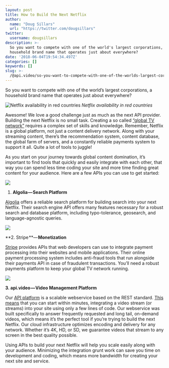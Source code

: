 ```yaml
---
layout: post
title: How to Build the Next Netflix
author:
  name: "Doug Sillars"
  url: "https://twitter.com/dougsillars"
twitter:
  username: dougsillars  
description: >-
  So you want to compete with one of the world's largest corporations, a
  household brand name that operates just about everywhere?
date: '2018-06-04T19:54:34.497Z'
categories: []
keywords: []
slug: >-
  /@api.video/so-you-want-to-compete-with-one-of-the-worlds-largest-corporations-a-household-brand-name-that-c53e5e78e96e
---
```


So you want to compete with one of the world’s largest corporations, a household brand name that operates just about everywhere?

![_Netflix availability in red countries_](https://cdn-images-1.medium.com/max/600/0*1_7kuO24IfwyOQaF)<!--more-->
_Netflix availability in red countries_

Awesome! We love a good challenge just as much as the next API provider. Building the next Netflix is no small task. Creating a so called [“global TV network”](http://money.cnn.com/2016/01/06/media/netflix-global-launch-countries/index.html) requires a complex set of skills and knowledge. Remember, Netflix is a global platform, not just a content delivery network. Along with your streaming content, there’s the recommendation system, content database, the global farm of servers, and a constantly reliable payments system to support it all. Quite a lot of tools to juggle!

As you start on your journey towards global content domination, it’s important to find tools that quickly and easily integrate with each other, that way you can spend less time coding your site and more time finding great content for your audience. Here are a few APIs you can use to get started:

![](https://cdn-images-1.medium.com/max/800/0*h7u-RtWdC_78jVrU.jpg)

1.  **Algolia — Search Platform**

[Algolia](http://algolia.com) offers a reliable search platform for building search into your next Netflix. Their search engine API offers many features necessary for a robust search and database platform, including typo-tolerance, geosearch, and language-agnostic queries.

![](https://cdn-images-1.medium.com/max/800/0*MhwVZDH90U5D3yGm.png)

**2\. Stripe **— **Monetization**

[Stripe](https://stripe.com/) provides APIs that web developers can use to integrate payment processing into their websites and mobile applications. Their online payment processing system includes anti-fraud tools that run alongside their payments API in case of fraudulent transactions. You’ll need a robust payments platform to keep your global TV network running.

![](https://cdn-images-1.medium.com/max/800/1*M7QLDyzyLwFu_yFlqZ80VQ.png)

**3\. api.video — Video Management Platform**

Our [API platform](http://api.video) is a scalable webservice based on the REST standard. [This means](https://www.quora.com/What-is-a-restful-API-in-simple-terms) that you can start within minutes, integrating a video stream (or streams) into your site using only a few lines of code. Our webservice was built specifically to answer frequently requested and long tail, on-demand videos, which means it’s the perfect tool if you’re trying to build the next Netflix. Our cloud infrastructure optimizes encoding and delivery for any network. Whether it’s 4K, HD, or SD, we guarantee videos that stream to any screen in the best quality possible.

Using APIs to build your next Netflix will help you scale easily along with your audience. Minimizing the integration grunt work can save you time on development and coding, which means more bandwidth for creating your next site and service.